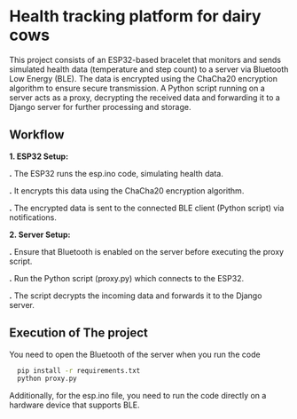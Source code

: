 
# Health tracking platform for dairy cows

This project consists of an ESP32-based bracelet that monitors and sends simulated health data (temperature and step count) to a server via Bluetooth Low Energy (BLE). The data is encrypted using the ChaCha20 encryption algorithm to ensure secure transmission. A Python script running on a server acts as a proxy, decrypting the received data and forwarding it to a Django server for further processing and storage.

## Workflow


**1. ESP32 Setup:**

   **.** The ESP32 runs the esp.ino code, simulating health data.

   **.** It encrypts this data using the ChaCha20 encryption algorithm.

   **.** The encrypted data is sent to the connected BLE client (Python script) via notifications.


**2. Server Setup:**

   **.** Ensure that Bluetooth is enabled on the server before executing the proxy script.

   **.** Run the Python script (proxy.py) which connects to the ESP32.

   **.** The script decrypts the incoming data and forwards it to the Django server.




## Execution of The project

You need to open the Bluetooth of the server when you run the code 

```bash
  pip install -r requirements.txt
  python proxy.py
```

Additionally, for the esp.ino file, you need to run the code directly on a hardware device that supports BLE.
    

